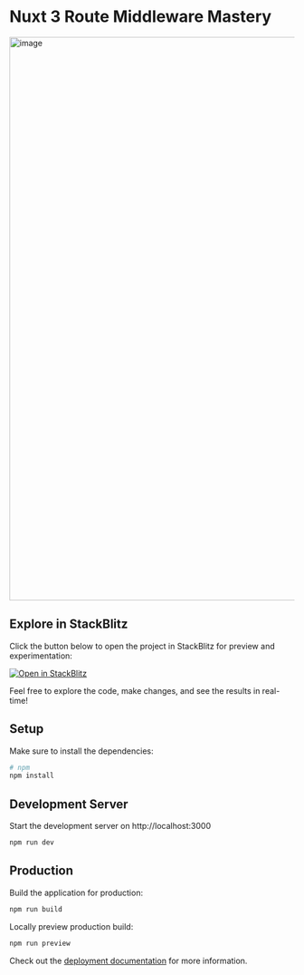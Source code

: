 # Nuxt 3 Route Middleware Mastery

<img width="994" alt="image" src="https://github.com/denys-petryniak/nuxt-3-middleware-mastery/assets/16530588/d03ae7cd-fe13-43a9-8d7a-95b2c9b5a2af">


## Explore in StackBlitz

Click the button below to open the project in StackBlitz for preview and experimentation:

[![Open in StackBlitz](https://developer.stackblitz.com/img/open_in_stackblitz.svg)](https://stackblitz.com/github/denys-petryniak/nuxt-3-middleware-mastery)

Feel free to explore the code, make changes, and see the results in real-time!

## Setup

Make sure to install the dependencies:

```bash
# npm
npm install
```

## Development Server

Start the development server on http://localhost:3000

```bash
npm run dev
```

## Production

Build the application for production:

```bash
npm run build
```

Locally preview production build:

```bash
npm run preview
```

Check out the [deployment documentation](https://nuxt.com/docs/getting-started/deployment) for more information.
